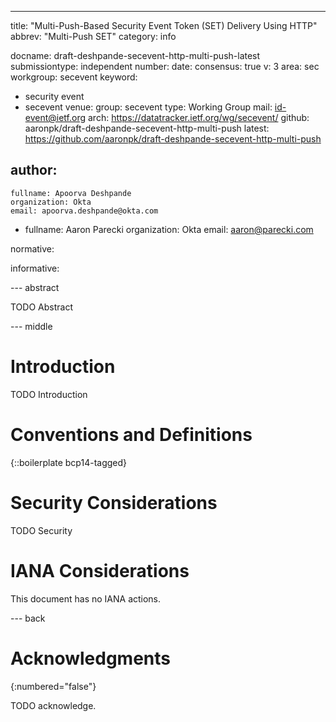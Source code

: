 ---
title: "Multi-Push-Based Security Event Token (SET) Delivery Using HTTP"
abbrev: "Multi-Push SET"
category: info

docname: draft-deshpande-secevent-http-multi-push-latest
submissiontype: independent
number:
date:
consensus: true
v: 3
area: sec
workgroup: secevent
keyword:
 - security event
 - secevent
venue:
  group: secevent
  type: Working Group
  mail: id-event@ietf.org
  arch: https://datatracker.ietf.org/wg/secevent/
  github: aaronpk/draft-deshpande-secevent-http-multi-push
  latest: https://github.com/aaronpk/draft-deshpande-secevent-http-multi-push

author:
 -
    fullname: Apoorva Deshpande
    organization: Okta
    email: apoorva.deshpande@okta.com
 -
    fullname: Aaron Parecki
    organization: Okta
    email: aaron@parecki.com

normative:

informative:


--- abstract

TODO Abstract


--- middle

# Introduction

TODO Introduction


# Conventions and Definitions

{::boilerplate bcp14-tagged}


# Security Considerations

TODO Security


# IANA Considerations

This document has no IANA actions.


--- back

# Acknowledgments
{:numbered="false"}

TODO acknowledge.
